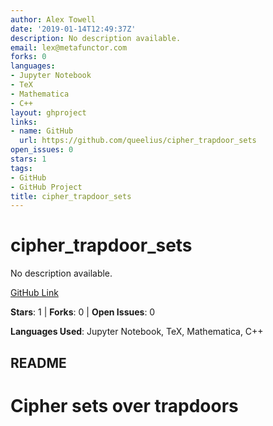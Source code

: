 ```yaml
---
author: Alex Towell
date: '2019-01-14T12:49:37Z'
description: No description available.
email: lex@metafunctor.com
forks: 0
languages:
- Jupyter Notebook
- TeX
- Mathematica
- C++
layout: ghproject
links:
- name: GitHub
  url: https://github.com/queelius/cipher_trapdoor_sets
open_issues: 0
stars: 1
tags:
- GitHub
- GitHub Project
title: cipher_trapdoor_sets
---
```


# cipher_trapdoor_sets
No description available.

[GitHub Link](https://github.com/queelius/cipher_trapdoor_sets)

**Stars**: 1 | **Forks**: 0 | **Open Issues**: 0

**Languages Used**: Jupyter Notebook, TeX, Mathematica, C++

## README
# Cipher sets over trapdoors
